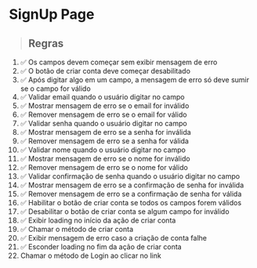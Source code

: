 # SignUp Page

> ## Regras

1. ✅ Os campos devem começar sem exibir mensagem de erro
2. ✅ O botão de criar conta deve começar desabilitado
3. ✅ Após digitar algo em um campo, a mensagem de erro só deve sumir se o campo for válido
4. ✅ Validar email quando o usuário digitar no campo
5. ✅ Mostrar mensagem de erro se o email for inválido
6. ✅ Remover mensagem de erro se o email for válido
7. ✅ Validar senha quando o usuário digitar no campo
8. ✅ Mostrar mensagem de erro se a senha for inválida
9. ✅ Remover mensagem de erro se a senha for válida
10. ✅ Validar nome quando o usuário digitar no campo
11. ✅ Mostrar mensagem de erro se o nome for inválido
12. ✅ Remover mensagem de erro se o nome for válido
13. ✅ Validar confirmação de senha quando o usuário digitar no campo
14. ✅ Mostrar mensagem de erro se a confirmação de senha for inválida
15. ✅ Remover mensagem de erro se a confirmação de senha for válida
16. ✅ Habilitar o botão de criar conta se todos os campos forem válidos
17. ✅ Desabilitar o botão de criar conta se algum campo for inválido
18. ✅ Exibir loading no início da ação de criar conta
19. ✅ Chamar o método de criar conta
20. ✅ Exibir mensagem de erro caso a criação de conta falhe
21. ✅ Esconder loading no fim da ação de criar conta
22. Chamar o método de Login ao clicar no link
